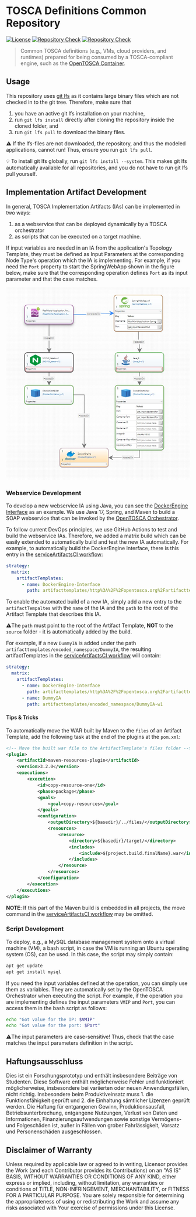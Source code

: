 # TOSCA Definitions Common Repository

[![License](https://img.shields.io/badge/License-Apache%202.0-blue.svg)](https://opensource.org/licenses/Apache-2.0)
[![Repository Check](https://github.com/OpenTOSCA/tosca-definitions-common/workflows/Repository%20Check/badge.svg)](https://github.com/OpenTOSCA/tosca-definitions-common/actions?query=workflow%3A%22Repository+Check%22)
[![Repository Check](https://github.com/OpenTOSCA/tosca-definitions-common/workflows/WAR%20Builds%20and%20Test/badge.svg)](https://github.com/OpenTOSCA/tosca-definitions-common/actions?query=workflow%3A%22WAR+Builds+and+Test%22)

> Common TOSCA definitions (e.g., VMs, cloud providers, and runtimes) prepared for being consumed by a TOSCA-compliant engine, such as the [OpenTOSCA Container](http://opentosca.github.io/container).

## Usage

This repository uses [git lfs](https://git-lfs.github.com/) as it contains large binary files which are not checked in to the git tree.
Therefore, make sure that
  1. you have an active git lfs installation on your machine,
  2. run `git lfs install` directly after cloning the repository inside the cloned folder, and
  3. run `git lfs pull` to download the binary files.

⚠️ If the lfs-files are not downloaded, the repository, and thus the modeled applications, cannot run! 
Thus, ensure you run `git lfs pull`.

💡 To install git lfs globally, run `git lfs install --system`. 
This makes git lfs automatically available for all repositories, and you do not have to run git lfs pull yourself.

## Implementation Artifact Development

In general, TOSCA Implementation Artifacts (IAs) can be implemented in two ways:
1. as a webservice that can be deployed dynamically by a TOSCA orchestrator
2. as scripts that can be executed on a target machine.

If input variables are needed in an IA from the application's Topology Template, they must be defined as Input Parameters at the corresponding Node Type's operation which the IA is implementing.
For example, if you need the `Port` property to start the SpringWebApp shown in the figure below, make sure that the corresponding operation defines `Port` as its input parameter and that the case matches.

![RealWorldApplication](docs/RealWorldApplication.jpg)

### Webservice Development

To develop a new webservice IA using Java, you can see the [DockerEngine Interface](artifacttemplates/http%3A%2F%2Fopentosca.org%2Fartifacttemplates/DockerEngine_DockerEngine-Interface-w1) as an example.
We use Java 17, Spring, and Maven to build a SOAP webservice that can be invoked by the [OpenTOSCA Orchestrator](https://github.com/OpenTOSCA/container).

To follow current DevOps principles, we use GitHub Actions to test and build the webservice IAs.
Therefore, we added a matrix build which can be easily extended to automatically build and test the new IA automatically.
For example, to automatically build the DockerEngine Interface, there is this entry in the [serviceArtifactsCI workflow](.github/workflows/serviceArtifactsCI.yml):

```yaml
strategy:
  matrix:
    artifactTemplates:
      - name: DockerEngine-Interface
        path: artifacttemplates/http%3A%2F%2Fopentosca.org%2Fartifacttemplates/DockerEngine_DockerEngine-Interface-w1
```

To enable the automated build of a new IA, simply add a new entry to the `artifactTempaltes` with the `name` of the IA and
the `path` to the root of the Artifact Template that describes this IA.

⚠️The `path` must point to the root of the Artifact Template, **NOT** to the `source` folder - it is automatically added by the build.

For example, if a new `DummyIA` is added under the path `artifacttemplates/encoded_namespace/DummyIA`, the resulting artifactTemplates in the [serviceArtifactsCI workflow](.github/workflows/serviceArtifactsCI.yml) will contain:

```yaml
strategy:
  matrix:
    artifactTemplates:
      - name: DockerEngine-Interface
        path: artifacttemplates/http%3A%2F%2Fopentosca.org%2Fartifacttemplates/DockerEngine_DockerEngine-Interface-w1
      - name: DummyIA
        path: artifacttemplates/encoded_namespace/DummyIA-w1
```

#### Tips & Tricks

To automatically move the WAR built by Maven to the `files` of an Artifact Template, add the following task at the end of the plugins at the `pom.xml`:

````xml
<!-- Move the built war file to the ArtifactTemplate's files folder -->
<plugin>
    <artifactId>maven-resources-plugin</artifactId>
    <version>3.2.0</version>
    <executions>
        <execution>
            <id>copy-resource-one</id>
            <phase>package</phase>
            <goals>
                <goal>copy-resources</goal>
            </goals>
            <configuration>
                <outputDirectory>${basedir}/../files/</outputDirectory>
                <resources>
                    <resource>
                        <directory>${basedir}/target/</directory>
                        <includes>
                            <include>${project.build.finalName}.war</include>
                        </includes>
                    </resource>
                </resources>
            </configuration>
        </execution>
    </executions>
</plugin>
````

**NOTE**: If this part of the Maven build is embedded in all projects, the move command in the [serviceArtifactsCI workflow](.github/workflows/serviceArtifactsCI.yml) may be omitted.

### Script Development

To deploy, e.g., a MySQL database management system onto a virtual machine (VM), a bash script, in case the VM is running an Ubuntu operating system (OS), can be used.
In this case, the script may simply contain: 

```bash
apt get update
apt get install mysql
```

If you need the input variables defined at the operation, you can simply use them as variables.
They are automatically set by the OpenTOSCA Orchestrator when executing the script.
For example, if the operation you are implementing defines the input parameters `VMIP` and `Port`, you can access them in the bash script as follows:

```bash
echo "Got value for the IP: $VMIP"
echo "Got value for the port: $Port"
```

⚠️The input parameters are case-sensitive! Thus, check that the case matches the input parameters definition in the script.

## Haftungsausschluss

Dies ist ein Forschungsprototyp und enthält insbesondere Beiträge von Studenten.
Diese Software enthält möglicherweise Fehler und funktioniert möglicherweise, insbesondere bei variierten oder neuen Anwendungsfällen, nicht richtig.
Insbesondere beim Produktiveinsatz muss 1. die Funktionsfähigkeit geprüft und 2. die Einhaltung sämtlicher Lizenzen geprüft werden.
Die Haftung für entgangenen Gewinn, Produktionsausfall, Betriebsunterbrechung, entgangene Nutzungen, Verlust von Daten und Informationen, Finanzierungsaufwendungen sowie sonstige Vermögens- und Folgeschäden ist, außer in Fällen von grober Fahrlässigkeit, Vorsatz und Personenschäden ausgeschlossen.

## Disclaimer of Warranty

Unless required by applicable law or agreed to in writing, Licensor provides the Work (and each Contributor
provides its Contributions) on an "AS IS" BASIS, WITHOUT WARRANTIES OR CONDITIONS OF ANY KIND, either express
or implied, including, without limitation, any warranties or conditions of TITLE, NON-INFRINGEMENT,
MERCHANTABILITY, or FITNESS FOR A PARTICULAR PURPOSE. You are solely responsible for determining the
appropriateness of using or redistributing the Work and assume any risks associated with Your exercise of
permissions under this License.
